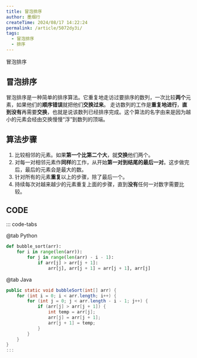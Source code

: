 ```yaml
---
title: 冒泡排序
author: 墨烟行
createTime: 2024/08/17 14:22:24
permalink: /article/5072dy3i/
tags:
  - 冒泡排序
  - 排序
---
```


冒泡排序

<!-- more -->

## 冒泡排序
冒泡排序是一种简单的排序算法。它重复地走访过要排序的数列，一次比较**两个**元素，如果他们的**顺序错误**就把他们**交换过来**。
走访数列的工作是**重复地进行**，**直到没有**再需要**交换**，也就是说该数列已经排序完成。这个算法的名字由来是因为越小的元素会经由交换慢慢“浮”到数列的顶端。

## 算法步骤

1. 比较相邻的元素。如果**第一个比第二个大**，就**交换**他们两个。
2. 对每一对相邻元素作**同样**的工作，从开始**第一对到结尾的最后一对**。这步做完后，最后的元素会是最大的数。
3. 针对所有的元素**重复**以上的步骤，除了最后一个。
4. 持续每次对越来越少的元素重复上面的步骤，直到**没有**任何一对数字需要比较。

## CODE
::: code-tabs

@tab Python

```python
def bubble_sort(arr):
    for i in range(len(arr)):
        for j in range(len(arr) - i - 1):
            if arr[j] > arr[j + 1]:
                arr[j], arr[j + 1] = arr[j + 1], arr[j]
```

@tab Java

```java
public static void bubbleSort(int[] arr) {
    for (int i = 0; i < arr.length; i++) {
        for (int j = 0; j < arr.length - i - 1; j++) {
            if (arr[j] > arr[j + 1]) {
                int temp = arr[j];
                arr[j] = arr[j + 1];
                arr[j + 1] = temp;
            }
        }
    }
}
:::
